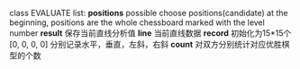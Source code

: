 class EVALUATE 
list:
**positions** possible choose positions(candidate)
at the beginning, positions are the whole chessboard marked with
the level number
**result** 保存当前直线分析值
**line** 当前直线数据
**record** 初始化为15*15个[0, 0, 0, 0]
分别记录水平，垂直，左斜，右斜
**count** 对双方分别统计对应优胜棋型的个数
